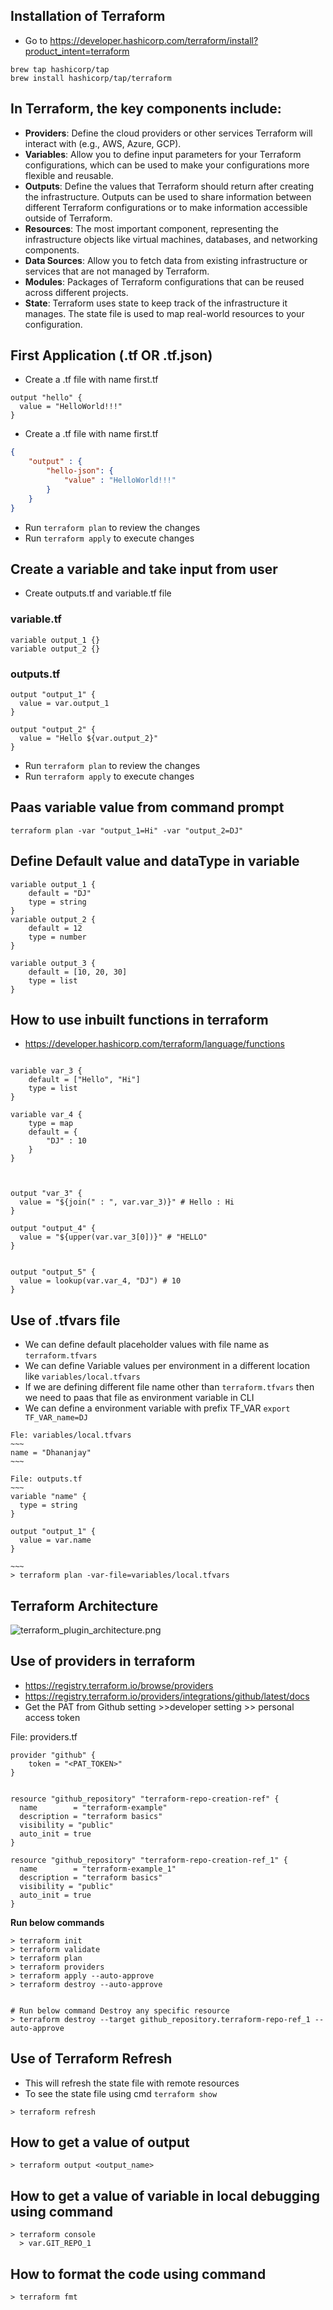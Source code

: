 ## Installation of Terraform
- Go to https://developer.hashicorp.com/terraform/install?product_intent=terraform
~~~
brew tap hashicorp/tap
brew install hashicorp/tap/terraform
~~~

## In Terraform, the key components include:
- **Providers**: Define the cloud providers or other services Terraform will interact with (e.g., AWS, Azure, GCP).
- **Variables**: Allow you to define input parameters for your Terraform configurations, which can be used to make your configurations more flexible and reusable.
- **Outputs**: Define the values that Terraform should return after creating the infrastructure. Outputs can be used to share information between different Terraform configurations or to make information accessible outside of Terraform.
- **Resources**: The most important component, representing the infrastructure objects like virtual machines, databases, and networking components.
- **Data Sources**: Allow you to fetch data from existing infrastructure or services that are not managed by Terraform.
- **Modules**: Packages of Terraform configurations that can be reused across different projects.
- **State**: Terraform uses state to keep track of the infrastructure it manages. The state file is used to map real-world resources to your configuration.

## First Application (.tf OR .tf.json)
- Create a .tf file with name first.tf
~~~hcl
output "hello" {
  value = "HelloWorld!!!"
}
~~~
- Create a .tf file with name first.tf
~~~json
{
    "output" : {
        "hello-json": {
            "value" : "HelloWorld!!!"
        }
    }
}

~~~

- Run `terraform plan` to review the changes
- Run `terraform apply` to execute changes


## Create a variable and take input from user

- Create outputs.tf and variable.tf file

### variable.tf
~~~hcl
variable output_1 {}
variable output_2 {}
~~~

### outputs.tf
~~~hcl
output "output_1" {
  value = var.output_1
}

output "output_2" {
  value = "Hello ${var.output_2}"
}
~~~
- Run `terraform plan` to review the changes
- Run `terraform apply` to execute changes

## Paas variable value from command prompt
~~~
terraform plan -var "output_1=Hi" -var "output_2=DJ"  
~~~


## Define Default value and dataType in variable
~~~hcl
variable output_1 {
    default = "DJ"
    type = string
}
variable output_2 {
    default = 12
    type = number
}

variable output_3 {
    default = [10, 20, 30]
    type = list
}
~~~


## How to use inbuilt functions in terraform
- https://developer.hashicorp.com/terraform/language/functions
~~~hcl

variable var_3 {
    default = ["Hello", "Hi"]
    type = list
}

variable var_4 {
    type = map
    default = {
        "DJ" : 10
    }
}



output "var_3" {
  value = "${join(" : ", var.var_3)}" # Hello : Hi
}

output "output_4" {
  value = "${upper(var.var_3[0])}" # "HELLO"
}


output "output_5" {
  value = lookup(var.var_4, "DJ") # 10
}
~~~

## Use of .tfvars file
- We can define default placeholder values with file name as `terraform.tfvars`
- We can define Variable values per environment in a different location like `variables/local.tfvars`
- If we are defining different file name other than `terraform.tfvars` then we need to paas that file as environment variable in CLI
- We can define a environment variable with prefix TF_VAR `export TF_VAR_name=DJ`

```
Fle: variables/local.tfvars
~~~
name = "Dhananjay"
~~~

File: outputs.tf
~~~
variable "name" {
  type = string
}

output "output_1" {
  value = var.name
}

~~~
> terraform plan -var-file=variables/local.tfvars                
```

## Terraform Architecture
![terraform_plugin_architecture.png](terraform_plugin_architecture.png)


## Use of providers in terraform
- https://registry.terraform.io/browse/providers
- https://registry.terraform.io/providers/integrations/github/latest/docs
- Get the PAT from Github setting >>developer setting >> personal access token

File: providers.tf
~~~
provider "github" {
    token = "<PAT_TOKEN>"
}


resource "github_repository" "terraform-repo-creation-ref" {
  name        = "terraform-example"
  description = "terraform basics"
  visibility = "public"
  auto_init = true
}

resource "github_repository" "terraform-repo-creation-ref_1" {
  name        = "terraform-example_1"
  description = "terraform basics"
  visibility = "public"
  auto_init = true
}
~~~

**Run below commands**
```
> terraform init
> terraform validate   
> terraform plan      
> terraform providers
> terraform apply --auto-approve
> terraform destroy --auto-approve


# Run below command Destroy any specific resource             
> terraform destroy --target github_repository.terraform-repo-ref_1 --auto-approve
```

## Use of Terraform Refresh
- This will refresh the state file with remote resources
- To see the state file using cmd `terraform show`
~~~
> terraform refresh
~~~

## How to get a value of output
~~~
> terraform output <output_name>
~~~

## How to get a value of variable in local debugging using command
~~~
> terraform console
  > var.GIT_REPO_1
~~~

## How to format the code using command
~~~
> terraform fmt
~~~

















